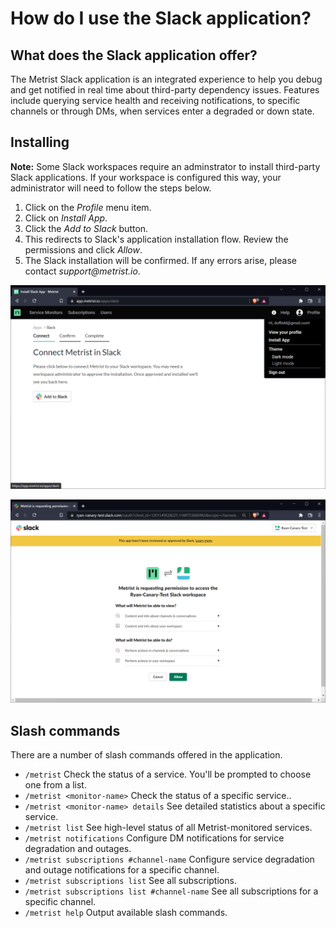 # How do I use the Slack application?

## What does the Slack application offer?

The Metrist Slack application is an integrated experience to help you debug and get notified in real time about third-party dependency issues. Features include querying service health and receiving notifications, to specific channels or through DMs, when services enter a degraded or down state.

## Installing

**Note:** Some Slack workspaces require an adminstrator to install third-party Slack applications. If your workspace is configured this way, your administrator will need to follow the steps below.

1. Click on the _Profile_ menu item.
2. Click on _Install App_.
3. Click the _Add to Slack_ button.
4. This redirects to Slack's application installation flow. Review the permissions and click _Allow_.
5. The Slack installation will be confirmed. If any errors arise, please contact _support@metrist.io_.

![Slack Install 1](/images/0001-slack.png)

![Slack Install 2](/images/0002-slack.png)

## Slash commands

There are a number of slash commands offered in the application.

* `/metrist` Check the status of a service. You'll be prompted to choose one from a list.
* `/metrist <monitor-name>` Check the status of a specific service..
* `/metrist <monitor-name> details` See detailed statistics about a specific service.
* `/metrist list` See high-level status of all Metrist-monitored services.
* `/metrist notifications` Configure DM notifications for service degradation and outages.
* `/metrist subscriptions #channel-name` Configure service degradation and outage notifications for a specific channel.
* `/metrist subscriptions list` See all subscriptions.
* `/metrist subscriptions list #channel-name` See all subscriptions for a specific channel.
* `/metrist help` Output available slash commands.
